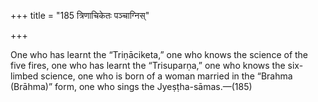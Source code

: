 +++
title = "185 त्रिणाचिकेतः पञ्चाग्निस्"

+++

One who has learnt the “Triṇāciketa,” one who knows the science of the five fires, one who has learnt the “Trisuparṇa,” one who knows the six-limbed science, one who is born of a woman married in the “Brahma (Brāhma)” form, one who sings the Jyeṣṭha-sāmas.—(185)